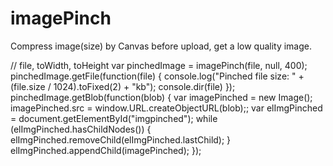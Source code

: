 # imagePinch

Compress image(size) by Canvas before upload, get a low quality image.

  // file, toWidth, toHeight
        var pinchedImage = imagePinch(file, null, 400);
        pinchedImage.getFile(function(file) {
            console.log("Pinched file size: " + (file.size / 1024).toFixed(2) + "kb");
            console.dir(file)
        });
        pinchedImage.getBlob(function(blob) {
            var imagePinched = new Image();
            imagePinched.src = window.URL.createObjectURL(blob);;
            var elImgPinched = document.getElementById("imgpinched");
            while (elImgPinched.hasChildNodes()) {
                elImgPinched.removeChild(elImgPinched.lastChild);
            }
            elImgPinched.appendChild(imagePinched);
        });
